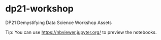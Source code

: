 # dp21-workshop
DP21 Demystifying Data Science Workshop Assets

Tip: You can use https://nbviewer.jupyter.org/ to preview the notebooks.
